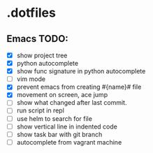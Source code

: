 # .dotfiles

## Emacs TODO:
- [x] show project tree
- [x] python autocomplete
- [x] show func signature in python autocomplete
- [ ] vim mode
- [x] prevent emacs from creating #{name}# file
- [x] movement on screen, ace jump
- [ ] show what changed after last commit.
- [ ] run script in repl
- [ ] use helm to search for file
- [ ] show vertical line in indented code
- [ ] show task bar with git branch
- [ ] autocomplete from vagrant machine
